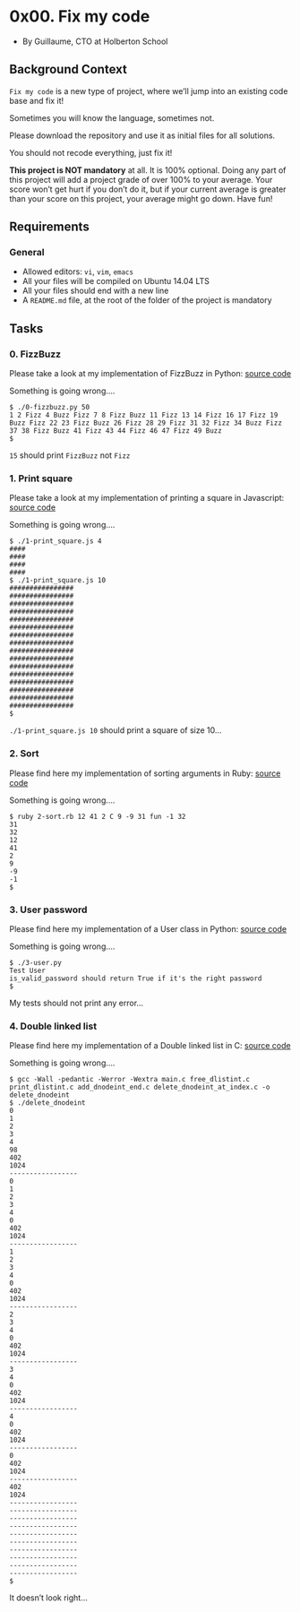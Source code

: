 # 0x00. Fix my code

-   By Guillaume, CTO at Holberton School

## Background Context

`Fix my code`  is a new type of project, where we’ll jump into an existing code base and fix it!

Sometimes you will know the language, sometimes not.

Please download the repository and use it as initial files for all solutions.

You should not recode everything, just fix it!

**This project is NOT mandatory**  at all. It is 100% optional. Doing any part of this project will add a project grade of over 100% to your average. Your score won’t get hurt if you don’t do it, but if your current average is greater than your score on this project, your average might go down. Have fun!

## Requirements

### General

-   Allowed editors:  `vi`,  `vim`,  `emacs`
-   All your files will be compiled on Ubuntu 14.04 LTS
-   All your files should end with a new line
-   A  `README.md`  file, at the root of the folder of the project is mandatory

## Tasks

### 0. FizzBuzz


Please take a look at my implementation of FizzBuzz in Python:  [source code](https://github.com/holbertonschool/Fix-my-code-0/blob/master/0-fizzbuzz.py "source code")

Something is going wrong….

```
$ ./0-fizzbuzz.py 50
1 2 Fizz 4 Buzz Fizz 7 8 Fizz Buzz 11 Fizz 13 14 Fizz 16 17 Fizz 19 Buzz Fizz 22 23 Fizz Buzz 26 Fizz 28 29 Fizz 31 32 Fizz 34 Buzz Fizz 37 38 Fizz Buzz 41 Fizz 43 44 Fizz 46 47 Fizz 49 Buzz
$

```

`15`  should print  `FizzBuzz`  not  `Fizz`


### 1. Print square


Please take a look at my implementation of printing a square in Javascript:  [source code](https://intranet.hbtn.io/rltoken/1HbXCw-nF028p5VlBAfedQ "source code")

Something is going wrong….

```
$ ./1-print_square.js 4
####
####
####
####
$ ./1-print_square.js 10
################
################
################
################
################
################
################
################
################
################
################
################
################
################
################
################
$

```

`./1-print_square.js 10`  should print a square of size 10…


### 2. Sort

Please find here my implementation of sorting arguments in Ruby:  [source code](https://intranet.hbtn.io/rltoken/5E7Rrq_70OutipYULjh6Gw "source code")

Something is going wrong….

```
$ ruby 2-sort.rb 12 41 2 C 9 -9 31 fun -1 32
31
32
12
41
2
9
-9
-1
$

```


### 3. User password


Please find here my implementation of a User class in Python:  [source code](https://github.com/holbertonschool/Fix-my-code-0/blob/master/3-user.py "source code")

Something is going wrong….

```
$ ./3-user.py 
Test User
is_valid_password should return True if it's the right password
$

```

My tests should not print any error…


### 4. Double linked list


Please find here my implementation of a Double linked list in C:  [source code](https://intranet.hbtn.io/rltoken/YvS8G70JQA-5q_qce9MjIg "source code")

Something is going wrong….

```
$ gcc -Wall -pedantic -Werror -Wextra main.c free_dlistint.c print_dlistint.c add_dnodeint_end.c delete_dnodeint_at_index.c -o delete_dnodeint
$ ./delete_dnodeint 
0
1
2
3
4
98
402
1024
-----------------
0
1
2
3
4
0
402
1024
-----------------
1
2
3
4
0
402
1024
-----------------
2
3
4
0
402
1024
-----------------
3
4
0
402
1024
-----------------
4
0
402
1024
-----------------
0
402
1024
-----------------
402
1024
-----------------
-----------------
-----------------
-----------------
-----------------
-----------------
-----------------
-----------------
-----------------
-----------------
$

```

It doesn’t look right…
